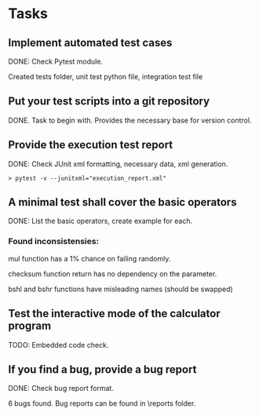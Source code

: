 # Tasks
## Implement automated test cases
DONE: Check Pytest module.

Created tests folder, unit test python file, integration test file
## Put your test scripts into a git repository
DONE. Task to begin with. Provides the necessary base for version control.
## Provide the execution test report
DONE: Check JUnit xml formatting, necessary data, xml generation.
    
    > pytest -v --junitxml="execution_report.xml"

## A minimal test shall cover the basic operators
DONE: List the basic operators, create example for each.
### Found inconsistensies:

mul function has a 1% chance on failing randomly.

checksum function return has no dependency on the parameter.

bshl and bshr functions have misleading names (should be swapped)

## Test the interactive mode of the calculator program
TODO: Embedded code check. 
## If you find a bug, provide a bug report
DONE: Check bug report format.

6 bugs found.
Bug reports can be found in \reports folder.